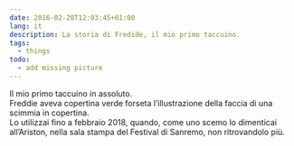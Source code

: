 ```yaml
---
date: 2016-02-20T12:03:45+01:00
lang: it
description: La storia di Fredide, il mio primo taccuino.
tags:
  - things
todo:
  - add missing picture
---
```

Il mio primo taccuino in assoluto.  
Freddie aveva copertina verde forseta l’illustrazione della faccia di una scimmia in copertina.  
Lo utilizzai fino a febbraio 2018, quando, come uno scemo lo dimenticai all’Ariston, nella sala stampa del Festival di Sanremo, non ritrovandolo più.
